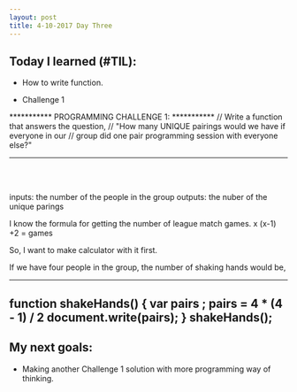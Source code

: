 ```yaml
---
layout: post
title: 4-10-2017 Day Three
---
```


## Today I learned (#TIL):

- How to write function.

- Challenge 1

***********   PROGRAMMING CHALLENGE 1:   ***********
// Write a function that answers the question,
// "How many UNIQUE pairings would we have if everyone in our
// group did one pair programming session with everyone else?"
*******************************************************

<br><br>

inputs: the number of the people in the group
outputs: the nuber of the unique parings

I know the formula for getting the number of league match games.
x (x-1) +2 = games

So, I want to make calculator with it first.

If we have four people in the group, the number of shaking hands would be,

-------------------------
function shakeHands() {
  var pairs ;
  pairs = 4 * (4 - 1) / 2
    document.write(pairs);
}
shakeHands(); 
-------------------------


## My next goals:

- Making another Challenge 1 solution with more programming way of thinking.
